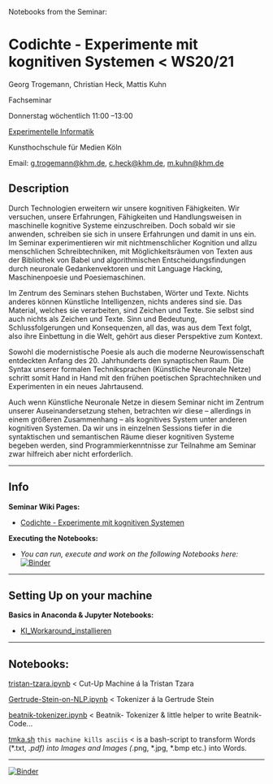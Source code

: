 Notebooks from the Seminar:

# Codichte - Experimente mit kognitiven Systemen < WS20/21

Georg Trogemann, Christian Heck, Mattis Kuhn

Fachseminar

Donnerstag wöchentlich 11:00 –13:00

[Experimentelle Informatik](https://www.khm.de/exMedia_experimentelle_informatik/)

Kunsthochschule für Medien Köln

Email: g.trogemann@khm.de, c.heck@khm.de, m.kuhn@khm.de

## Description

Durch Technologien erweitern wir unsere kognitiven Fähigkeiten. Wir versuchen, unsere Erfahrungen, Fähigkeiten und Handlungsweisen in maschinelle kognitive Systeme einzuschreiben. Doch sobald wir sie anwenden, schreiben sie sich in unsere Erfahrungen und damit in uns ein. Im Seminar experimentieren wir mit nichtmenschlicher Kognition und allzu menschlichen Schreibtechniken, mit Möglichkeitsräumen von Texten aus der Bibliothek von Babel und algorithmischen Entscheidungsfindungen durch neuronale Gedankenvektoren und mit Language Hacking, Maschinenpoesie und Poesiemaschinen.

Im Zentrum des Seminars stehen Buchstaben, Wörter und Texte. Nichts anderes können Künstliche Intelligenzen, nichts anderes sind sie. Das Material, welches sie verarbeiten, sind Zeichen und Texte. Sie selbst sind auch nichts als Zeichen und Texte. Sinn und Bedeutung, Schlussfolgerungen und Konsequenzen, all das, was aus dem Text folgt, also ihre Einbettung in die Welt, gehört aus dieser Perspektive zum
Kontext.

Sowohl die modernistische Poesie als auch die moderne Neurowissenschaft entdeckten Anfang des 20. Jahrhunderts den synaptischen Raum. Die Syntax unserer formalen Techniksprachen (Künstliche Neuronale Netze) schritt somit Hand in Hand mit den frühen poetischen Sprachtechniken und Experimenten in ein neues Jahrtausend.

Auch wenn Künstliche Neuronale Netze in diesem Seminar nicht im Zentrum unserer Auseinandersetzung stehen, betrachten wir diese – allerdings in einem größeren Zusammenhang – als kognitives System unter anderen kognitiven Systemen. Da wir uns in einzelnen Sessions tiefer in die syntaktischen und semantischen Räume dieser kognitiven Systeme begeben werden, sind Programmierkenntnisse zur Teilnahme am Seminar zwar hilfreich aber nicht erforderlich. 

---

## Info 

**Seminar Wiki Pages:**

- [Codichte - Experimente mit kognitiven Systemen](https://exmediawiki.khm.de/exmediawiki/index.php/Codichte_-_Experimente_mit_kognitiven_Systemen)

**Executing the Notebooks:**

- *You can run, execute and work on the following Notebooks here:* [![Binder](https://mybinder.org/badge_logo.svg)](https://mybinder.org/v2/gh/experimental-informatics/codichte/master)

---

## Setting Up on your machine

**Basics in Anaconda & Jupyter Notebooks:**

* [KI_Workaround_installieren](https://exmediawiki.khm.de/exmediawiki/index.php/KI_Workaround_installieren)

---

## Notebooks:

[tristan-tzara.ipynb](https://github.com/experimental-informatics/codichte_experiments-with-cognitive-systems/blob/master/tristan-tzara.ipynb) < Cut-Up Machine á la Tristan Tzara

[Gertrude-Stein-on-NLP.ipynb](https://github.com/experimental-informatics/codichte_experiments-with-cognitive-systems/blob/master/Gertrude-Stein-on-NLP.ipynb) < Tokenizer á la Gertrude Stein

[beatnik-tokenizer.ipynb](https://github.com/experimental-informatics/codichte_experiments-with-cognitive-systems/blob/master/beatnik-tokenizer.ipynb) < Beatnik- Tokenizer & little helper to write Beatnik-Code...

[tmka.sh](https://github.com/experimental-informatics/codichte_experiments-with-cognitive-systems/blob/master/tmka.sh) `this machine kills asciis` < is a bash-script to transform Words (*.txt, *.pdf) into Images and Images (*.png, *.jpg, *.bmp etc.) into Words.

---

[![Binder](https://mybinder.org/badge_logo.svg)](https://mybinder.org/v2/gh/experimental-informatics/codichte/master)
